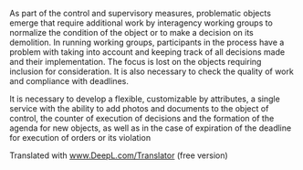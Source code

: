 As part of the control and supervisory measures, problematic objects emerge that require additional work by interagency working groups to normalize the condition of the object or to make a decision on its demolition.
In running working groups, participants in the process have a problem with taking into account and keeping track of all decisions made and their implementation. The focus is lost on the objects requiring inclusion for consideration. It is also necessary to check the quality of work and compliance with deadlines.

It is necessary to develop a flexible, customizable by attributes, a single service with the ability to add photos and documents to the object of control, the counter of execution of decisions and the formation of the agenda for new objects, as well as in the case of expiration of the deadline for execution of orders or its violation

Translated with www.DeepL.com/Translator (free version)

